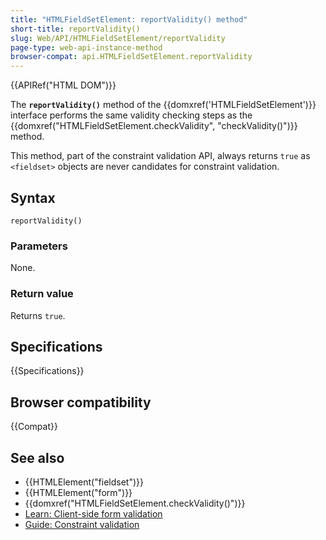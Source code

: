 ```yaml
---
title: "HTMLFieldSetElement: reportValidity() method"
short-title: reportValidity()
slug: Web/API/HTMLFieldSetElement/reportValidity
page-type: web-api-instance-method
browser-compat: api.HTMLFieldSetElement.reportValidity
---
```


{{APIRef("HTML DOM")}}

The **`reportValidity()`** method of the {{domxref('HTMLFieldSetElement')}} interface performs the same validity checking steps as the {{domxref("HTMLFieldSetElement.checkValidity", "checkValidity()")}} method.

This method, part of the constraint validation API, always returns `true` as `<fieldset>` objects are never candidates for constraint validation.

## Syntax

```js-nolint
reportValidity()
```

### Parameters

None.

### Return value

Returns `true`.

## Specifications

{{Specifications}}

## Browser compatibility

{{Compat}}

## See also

- {{HTMLElement("fieldset")}}
- {{HTMLElement("form")}}
- {{domxref("HTMLFieldSetElement.checkValidity()")}}
- [Learn: Client-side form validation](/en-US/docs/Learn/Forms/Form_validation)
- [Guide: Constraint validation](/en-US/docs/Web/HTML/Constraint_validation)
